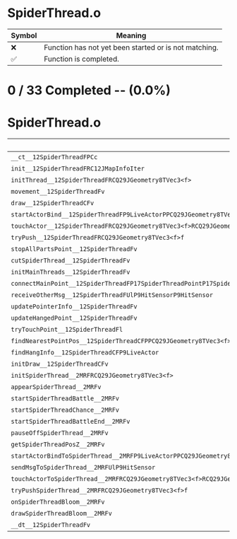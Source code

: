 # SpiderThread.o
| Symbol | Meaning 
| ------------- | ------------- 
| :x: | Function has not yet been started or is not matching. 
| :white_check_mark: | Function is completed. 


# 0 / 33 Completed -- (0.0%)
# SpiderThread.o
| Symbol | Decompiled? |
| ------------- | ------------- |
| `__ct__12SpiderThreadFPCc` | :x: |
| `init__12SpiderThreadFRC12JMapInfoIter` | :x: |
| `initThread__12SpiderThreadFRCQ29JGeometry8TVec3<f>` | :x: |
| `movement__12SpiderThreadFv` | :x: |
| `draw__12SpiderThreadCFv` | :x: |
| `startActorBind__12SpiderThreadFP9LiveActorPPCQ29JGeometry8TVec3<f>PPCQ29JGeometry8TVec3<f>PPCQ29JGeometry8TVec3<f>RCQ29JGeometry8TVec3<f>RCQ29JGeometry8TVec3<f>l` | :x: |
| `touchActor__12SpiderThreadFRCQ29JGeometry8TVec3<f>RCQ29JGeometry8TVec3<f>` | :x: |
| `tryPush__12SpiderThreadFRCQ29JGeometry8TVec3<f>f` | :x: |
| `stopAllPartsPoint__12SpiderThreadFv` | :x: |
| `cutSpiderThread__12SpiderThreadFv` | :x: |
| `initMainThreads__12SpiderThreadFv` | :x: |
| `connectMainPoint__12SpiderThreadFP17SpiderThreadPointP17SpiderThreadPointb` | :x: |
| `receiveOtherMsg__12SpiderThreadFUlP9HitSensorP9HitSensor` | :x: |
| `updatePointerInfo__12SpiderThreadFv` | :x: |
| `updateHangedPoint__12SpiderThreadFv` | :x: |
| `tryTouchPoint__12SpiderThreadFl` | :x: |
| `findNearestPointPos__12SpiderThreadCFPPCQ29JGeometry8TVec3<f>PPCQ29JGeometry8TVec3<f>PlPlRCQ29JGeometry8TVec3<f>` | :x: |
| `findHangInfo__12SpiderThreadCFP9LiveActor` | :x: |
| `initDraw__12SpiderThreadCFv` | :x: |
| `initSpiderThread__2MRFRCQ29JGeometry8TVec3<f>` | :x: |
| `appearSpiderThread__2MRFv` | :x: |
| `startSpiderThreadBattle__2MRFv` | :x: |
| `startSpiderThreadChance__2MRFv` | :x: |
| `startSpiderThreadBattleEnd__2MRFv` | :x: |
| `pauseOffSpiderThread__2MRFv` | :x: |
| `getSpiderThreadPosZ__2MRFv` | :x: |
| `startActorBindToSpiderThread__2MRFP9LiveActorPPCQ29JGeometry8TVec3<f>PPCQ29JGeometry8TVec3<f>PPCQ29JGeometry8TVec3<f>RCQ29JGeometry8TVec3<f>RCQ29JGeometry8TVec3<f>` | :x: |
| `sendMsgToSpiderThread__2MRFUlP9HitSensor` | :x: |
| `touchActorToSpiderThread__2MRFRCQ29JGeometry8TVec3<f>RCQ29JGeometry8TVec3<f>` | :x: |
| `tryPushSpiderThread__2MRFRCQ29JGeometry8TVec3<f>f` | :x: |
| `onSpiderThreadBloom__2MRFv` | :x: |
| `drawSpiderThreadBloom__2MRFv` | :x: |
| `__dt__12SpiderThreadFv` | :x: |
